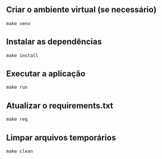 ## Criar o ambiente virtual (se necessário)
`make venv`

## Instalar as dependências
`make install`

## Executar a aplicação
`make run`

## Atualizar o requirements.txt
`make req`

## Limpar arquivos temporários
`make clean`